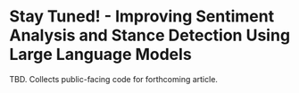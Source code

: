 # Stay Tuned! - Improving Sentiment Analysis and Stance Detection Using Large Language Models
TBD. Collects public-facing code for forthcoming article.
